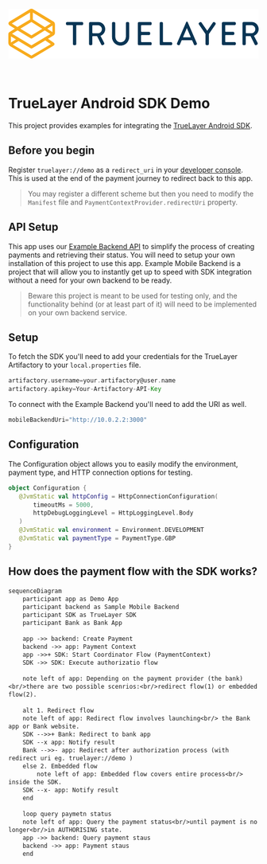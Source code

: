 <p align="center">
    <img height="100px" src="./truelayer_logo.svg" />
</p>

<br>  

# TrueLayer Android SDK Demo
This project provides examples for integrating the [TrueLayer Android SDK](https://github.com/TrueLayer/truelayer-android-sdk).

## Before you begin
Register `truelayer://demo` as a `redirect_uri` in your [developer console](https://console.truelayer.com). This is used at the end of the payment journey to redirect back to this app.
> You may register a different scheme but then you need to modify the `Manifest` file and `PaymentContextProvider.redirectUri` property.

## API Setup
This app uses our [Example Backend API](https://github.com/TrueLayer/example-mobile-backend) to simplify the process of creating payments 
and retrieving their status. You will need to setup your own installation of this project to use this app. 
Example Mobile Backend is a project that will allow you to instantly get up to speed with SDK integration without a need for your own backend to be ready.

>Beware this project is meant to be used for testing only, and the functionality behind (or at least part of it) will need to be implemented on your own backend service.

## Setup
To fetch the SDK you'll need to add your credentials for the TrueLayer Artifactory to your `local.properties` file.
```groovy
artifactory.username=your.artifactory@user.name
artifactory.apikey=Your-Artifactory-API-Key
```
To connect with the Example Backend you'll need to add the URI as well.
```groovy  
mobileBackendUri="http://10.0.2.2:3000"
```

## Configuration
The Configuration object allows you to easily modify the environment, payment type, and HTTP connection options for testing.
```kotlin
object Configuration {  
   @JvmStatic val httpConfig = HttpConnectionConfiguration(
       timeoutMs = 5000,
       httpDebugLoggingLevel = HttpLoggingLevel.Body
   )  
   @JvmStatic val environment = Environment.DEVELOPMENT
   @JvmStatic val paymentType = PaymentType.GBP
}
```

## How does the payment flow with the SDK works?

```mermaid
sequenceDiagram
	participant app as Demo App
	participant backend as Sample Mobile Backend
	participant SDK as TrueLayer SDK
	participant Bank as Bank App

	app ->> backend: Create Payment
	backend ->> app: Payment Context
	app ->>+ SDK: Start Coordinator Flow (PaymentContext)
	SDK ->> SDK: Execute authorizatio flow

	note left of app: Depending on the payment provider (the bank) <br/>there are two possible scenrios:<br/>redirect flow(1) or embedded flow(2).

	alt 1. Redirect flow
	note left of app: Redirect flow involves launching<br/> the Bank app or Bank website.
	SDK -->>+ Bank: Redirect to bank app
	SDK --x app: Notify result
	Bank -->>- app: Redirect after authorization process (with redirect uri eg. truelayer://demo )
	else 2. Embedded flow
		note left of app: Embedded flow covers entire process<br/> inside the SDK.
	SDK --x- app: Notify result
	end

	loop query paymetn status
	note left of app: Query the payment status<br/>until payment is no longer<br/>in AUTHORISING state.
	app ->> backend: Query payment staus
	backend ->> app: Payment staus
	end
```
